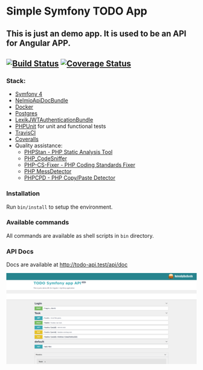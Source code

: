Simple Symfony TODO App
======================
This is just an demo app. It is used to be an API for Angular APP.
------------------------------------------------------------------
[![Build Status](https://travis-ci.com/BartoszBartniczak/symfony-todo-app.svg?branch=master)](https://travis-ci.com/BartoszBartniczak/symfony-todo-app) [![Coverage Status](https://coveralls.io/repos/github/BartoszBartniczak/symfony-todo-app/badge.svg?branch=master)](https://coveralls.io/github/BartoszBartniczak/symfony-todo-app?branch=master)
----

### Stack:
* [Symfony 4](https://symfony.com/)
* [NelmioApiDocBundle](https://symfony.com/doc/current/bundles/NelmioApiDocBundle/index.html)
* [Docker](https://www.docker.com/)
* [Postgres](https://www.postgresql.org/)
* [LexikJWTAuthenticationBundle](https://github.com/lexik/LexikJWTAuthenticationBundle)
* [PHPUnit](https://phpunit.de/) for unit and functional tests
* [TravisCI](https://travis-ci.com/BartoszBartniczak/symfony-todo-app)
* [Coveralls](https://coveralls.io/github/BartoszBartniczak/symfony-todo-app)
* Quality assistance: 
    * [PHPStan - PHP Static Analysis Tool](https://github.com/phpstan/phpstan)
    * [PHP_CodeSniffer](https://github.com/squizlabs/PHP_CodeSniffer)
    * [PHP-CS-Fixer - PHP Coding Standards Fixer](https://github.com/FriendsOfPHP/PHP-CS-Fixer)
    * [PHP MessDetector](https://phpmd.org/)
    * [PHPCPD - PHP Copy/Paste Detector](https://github.com/sebastianbergmann/phpcpd)

### Installation

Run `bin/install` to setup the environment.

### Available commands

All commands are available as shell scripts in `bin` directory.

### API Docs
Docs are available at http://todo-api.test/api/doc

![API Docs](docs/api_docs.png)
